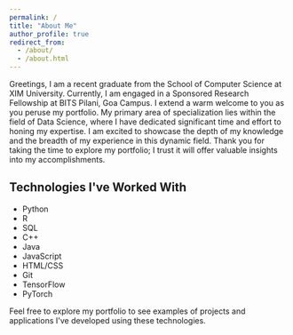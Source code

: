 ```yaml
---
permalink: /
title: "About Me"
author_profile: true
redirect_from: 
  - /about/
  - /about.html
---
```

Greetings, I am a recent graduate from the School of Computer Science at XIM University. Currently, I am engaged in a Sponsored Research Fellowship at BITS Pilani, Goa Campus. I extend a warm welcome to you as you peruse my portfolio. My primary area of specialization lies within the field of Data Science, where I have dedicated significant time and effort to honing my expertise. I am excited to showcase the depth of my knowledge and the breadth of my experience in this dynamic field. Thank you for taking the time to explore my portfolio; I trust it will offer valuable insights into my accomplishments.

## Technologies I've Worked With

- Python
- R
- SQL
- C++
- Java
- JavaScript
- HTML/CSS
- Git
- TensorFlow
- PyTorch

Feel free to explore my portfolio to see examples of projects and applications I've developed using these technologies.
